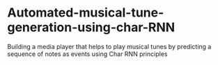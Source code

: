 # Automated-musical-tune-generation-using-char-RNN
Building a media player that helps to play musical tunes by predicting a sequence of notes as events using Char RNN principles
